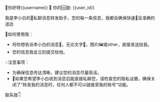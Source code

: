 🎉你好呀{{username}} 🤗
你的🆔是: {{user_id}}

我是李小白的🤖私聊消息转发助手，您的每一条信息，我都会确保快速🚀且准确的送达  

🌈如何使用我： 
- 将你想告诉李小白的消息💌，无论文字💬，图片🖼或other，直接发送给我。
- 您的信息我会立刻提交给他。   

💡注意事项： 
- ﻿为确保信息传达清晰，建议您的消息尽量简洁。
- 🚫如果您希望李小白收到消息后能直接私聊您，请检查您的隐私设置，确保关闭了“转发我的消息时，任何人都不可以链接至我的账号”功能。

联系我👇
